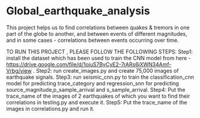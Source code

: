 # Global_earthquake_analysis
This project helps us to find correlations between quakes &amp; tremors in one part of the globe to another, and between events of different magnitudes, and in some cases - correlations between events occurring over time.

TO RUN THIS PROJECT , PLEASE FOLLOW THE FOLLOWING STEPS:
Step1: install the dataset which has been used to train the CNN model from here - https://drive.google.com/file/d/1oiuS7ByCyE2-7rARs6jXWN34Amf-Vrbg/view .
Step2: run create_images.py and create 75,000 images of earthquake signals.
Step3: run seismic_cnn.py to train the classification_cnn model for predicting trace_category and regression_snn for predicting source_magnitude,p_sample_arrival and s_sample_arrival.
Step4: Put the trace_name of the images of 2 earthquakes of which you want to find their correlations in testing.py and execute it.
Step5: Put the trace_name of the images in correlations.py and run it.
